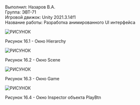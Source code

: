 Выполнил: Назаров В.А.  
Группа: ЭВТ-71  
Игровой движок: Unity 2021.3.14f1  
Название работы: Разработка анимированного UI интерфейса  




![РИСУНОК](https://gspics.org/image/0Xb9fe)  

Рисунок 16.1 - Окно Hierarchy  

![РИСУНОК](https://gspics.org/image/0XbDsX)  

Рисунок 16.2 - Окно Scene  

![РИСУНОК](https://gspics.org/image/0XbGWi)  

Рисунок 16.3 - Окно Game  

![РИСУНОК](https://gspics.org/images/2022/12/03/0Xb9fe.png)  

Рисунок 16.4 - Окно Inspector объекта PlayBtn  
